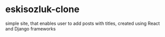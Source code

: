 # eskisozluk-clone
simple site, that enables user to add posts with titles, created using React and Django frameworks
